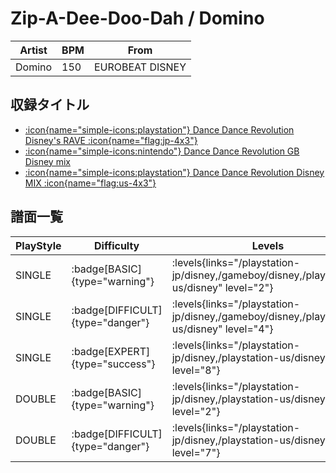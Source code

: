# Zip-A-Dee-Doo-Dah / Domino

|Artist|BPM|From|
|------|---|----|
|Domino|150|EUROBEAT DISNEY|

## 収録タイトル

- [:icon{name="simple-icons:playstation"} Dance Dance Revolution Disney's RAVE :icon{name="flag:jp-4x3"}](/playstation-jp/disney)
- [:icon{name="simple-icons:nintendo"} Dance Dance Revolution GB Disney mix](/gameboy/disney)
- [:icon{name="simple-icons:playstation"} Dance Dance Revolution Disney MIX :icon{name="flag:us-4x3"}](/playstation-us/disney)

## 譜面一覧

|PlayStyle|Difficulty|Levels|Notes|Movie|
|---------|----------|------|-----|-----|
|SINGLE| :badge[BASIC]{type="warning"}| :levels{links="/playstation-jp/disney,/gameboy/disney,/playstation-us/disney" level="2"}|68/0||
|SINGLE| :badge[DIFFICULT]{type="danger"}| :levels{links="/playstation-jp/disney,/gameboy/disney,/playstation-us/disney" level="4"}|144/0||
|SINGLE| :badge[EXPERT]{type="success"}| :levels{links="/playstation-jp/disney,/playstation-us/disney" level="8"}|280/0||
|DOUBLE| :badge[BASIC]{type="warning"}| :levels{links="/playstation-jp/disney,/playstation-us/disney" level="2"}|84/0||
|DOUBLE| :badge[DIFFICULT]{type="danger"}| :levels{links="/playstation-jp/disney,/playstation-us/disney" level="7"}|205/0||
